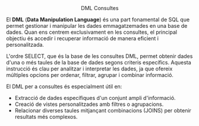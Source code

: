 <center>DML Consultes</center>

El **DML** (**Data Manipulation Language**) és una part fonamental de SQL que permet gestionar i manipular les dades emmagatzemades en una base de dades. Quan ens centrem exclusivament en les consultes, el principal objectiu és accedir i recuperar informació de manera eficient i personalitzada.

L'ordre SELECT, que és la base de les consultes DML, permet obtenir dades d'una o més taules de la base de dades segons criteris específics. Aquesta instrucció és clau per analitzar i interpretar les dades, ja que ofereix múltiples opcions per ordenar, filtrar, agrupar i combinar informació.

El DML per a consultes és especialment útil en:

- Extracció de dades específiques d'un conjunt ampli d'informació.
- Creació de vistes personalitzades amb filtres o agrupacions.
- Relacionar diverses taules mitjançant combinacions (JOINS) per obtenir resultats més complexos.
